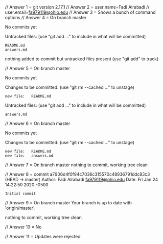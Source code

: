 // Answer 1 = git version 2.17.1
// Answer 2 = user.name=Fadi Alrabadi
//            user.email=fa979119@ohio.edu
// Answer 3 = Shows a bunch of command options 
// Answer 4 = On branch master

No commits yet

Untracked files:
  (use "git add <file>..." to include in what will be committed)

	README.md
	answers.md

nothing added to commit but untracked files present (use "git add" to track)

// Answer 5 = On branch master

No commits yet

Changes to be committed:
  (use "git rm --cached <file>..." to unstage)

	new file:   README.md

Untracked files:
  (use "git add <file>..." to include in what will be committed)

	answers.md

// Answer 6 = On branch master

No commits yet

Changes to be committed:
  (use "git rm --cached <file>..." to unstage)

	new file:   README.md
	new file:   answers.md

// Answer 7 = On branch master
nothing to commit, working tree clean

// Answer 8 = commit a7906d4f0f94c7036c315570c48936791ddc83c3 (HEAD -> master)
Author: Fadi Alrabadi <fa979119@ohio.edu>
Date:   Fri Jan 24 14:22:50 2020 -0500

    Initial commit

// Answer 9 = On branch master
Your branch is up to date with 'origin/master'.

nothing to commit, working tree clean

// Answer 10 = No

// Answer 11 = Updates were rejected

